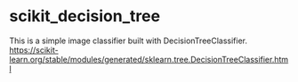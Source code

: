# scikit_decision_tree

This is a simple image classifier built with DecisionTreeClassifier.
https://scikit-learn.org/stable/modules/generated/sklearn.tree.DecisionTreeClassifier.html

